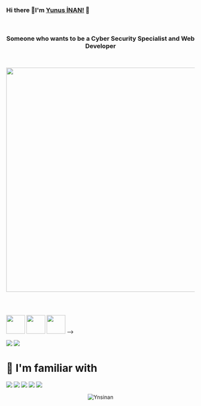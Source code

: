 ### Hi there 👋I'm [Yunus İNAN!](https://github.com/Ynsinan) 👋
<br/>
<h3 align="center">Someone who wants to be a Cyber Security Specialist and Web Developer</h3>
<br/>
<p align="center">
   <img src="https://media.giphy.com/media/RnPRNP5ICPl6M/giphy.gif" width="600" />
</p>

<br><br>

<code><img height="50" src="https://www.flaticon.com/svg/vstatic/svg/226/226777.svg?token=exp=1610576956~hmac=ffe5260c01f861861c3b7f7d468146af"></code>
<code><img height="50" src="https://www.flaticon.com/svg/vstatic/svg/919/919827.svg?token=exp=1610577079~hmac=d07ad5cdc980bd2fa0b29a876983b0c6"></code>
<code><img height="50" src="https://www.flaticon.com/svg/vstatic/svg/919/919826.svg?token=exp=1610577134~hmac=fb44a99b4e3b9d00115475ae39a59548"></code> -->

![](https://raw.githubusercontent.com/Ynsinan/github-stats/ae5642355512fd6ef4993e05d8d08e024c4b3bdd/generated/overview.svg)
![](https://raw.githubusercontent.com/Ynsinan/github-stats/ae5642355512fd6ef4993e05d8d08e024c4b3bdd/generated/languages.svg)

# 🧰 I'm familiar with

![](https://img.shields.io/badge/-JAVA-%23E44D27?style=flat-square&logo=java&logoColor=ffffff)
![](https://img.shields.io/badge/-HTML5-%23E44D27?style=flat-square&logo=html5&logoColor=ffffff)
![](https://img.shields.io/badge/-CSS3-%231572B6?style=flat-square&logo=css3)
![](https://img.shields.io/badge/-JavaScript-%23F7DF1C?style=flat-square&logo=javascript&logoColor=000000&labelColor=%23F7DF1C&color=%23FFCE5A)
![](https://img.shields.io/badge/-React-61DAFB?style=flat-square&logo=react&logoColor=ffffff)


<p align="center">
   <img src="https://komarev.com/ghpvc/?username=Ynsinan"%20 alt="Ynsinan"/> 
  </p>




<!--
**Ynsinan/Ynsinan** is a ✨ _special_ ✨ repository because its `README.md` (this file) appears on your GitHub profile.

Here are some ideas to get you started:

- 🔭 I’m currently working on ...
- 🌱 I’m currently learning ...
- 👯 I’m looking to collaborate on ...
- 🤔 I’m looking for help with ...
- 💬 Ask me about ...
- 📫 How to reach me: ...
- 😄 Pronouns: ...
- ⚡ Fun fact: ...

-->
